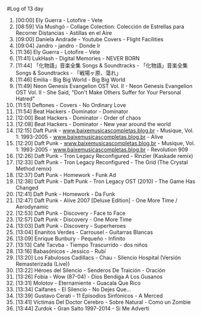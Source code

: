 #Log of 13 day

1. [00:00] Ely Guerra - Lotofire - Vete
1. [08:59] Vía Mushgó - Collage Colection: Colección de Estrellas para Recorrer Distancias - Astillas en el Aire
1. [09:00] Daniela Andrade - Youtube Covers - Flight Facilities
1. [09:04] Jandro - jandro - Donde Ir
1. [11:36] Ely Guerra - Lotofire - Vete
1. [11:41] LukHash - Digital Memories - NEVER BORN
1. [11:44] 「化物語」音楽全集 Songs & Soundtracks - 「化物語」音楽全集 Songs & Soundtracks - 「戦場ヶ原、蕩れ」
1. [11:46] Emilia - Big Big World - Big Big World
1. [11:49] Neon Genesis Evangelion OST Vol. II - Neon Genesis Evangelion OST Vol. II - She Said, "Don't Make Others Suffer for Your Personal Hatred"
1. [11:51] Deftones - Covers - No Ordinary Love
1. [11:54] Beat Hackers - Dominator - Dominator
1. [12:00] Beat Hackers - Dominator - Order of chaos
1. [12:08] Beat Hackers - Dominator - New year around the world
1. [12:15] Daft Punk - www.baixemusicascompletas.blog.br - Musique, Vol. 1: 1993-2005 - www.baixemusicascompletas.blog.br - Alive
1. [12:20] Daft Punk - www.baixemusicascompletas.blog.br - Musique, Vol. 1: 1993-2005 - www.baixemusicascompletas.blog.br - Revolution 909
1. [12:26] Daft Punk - Tron Legacy Reconfigured - Rinzler (Kaskade remix)
1. [12:33] Daft Punk - Tron Legacy Reconfigured - The Grid (The Crystal Method remix)
1. [12:37] Daft Punk - Homework - Funk Ad
1. [12:38] Daft Punk - Daft Punk - Tron Legacy OST (2010) - The Game Has Changed
1. [12:41] Daft Punk - Homework - Da Funk
1. [12:47] Daft Punk - Alive 2007 [Deluxe Edition] - One More Time / Aerodynamic
1. [12:53] Daft Punk - Discovery - Face to Face
1. [12:57] Daft Punk - Discovery - One More Time
1. [13:03] Daft Punk - Discovery - Superheroes
1. [13:04] Enanitos Verdes - Carrousel - Guitarras Blancas
1. [13:09] Enrique Bunbury - Pequeño - Infinito
1. [13:13] Café Tacvba - Tiempo Trascurrido - dos niños
1. [13:16] Babasónicos - Jessico - Rubí
1. [13:20] Los Fabulosos Cadillacs - Chau - Silencio Hospital (Versión Remasterizada (Live))
1. [13:22] Héroes del Silencio - Senderos De Traición - Oración
1. [13:26] Fobia - Wow (87-04) - Dios Bendiga A Los Gusanos
1. [13:31] Molotov - Eternamiente - Guacala Que Rico
1. [13:34] Caifanes - El Silencio - No Dejes Que...
1. [13:39] Gustavo Cerati - 11 Episodios Sinfónicos - A Merced
1. [13:41] Víctimas Del Doctor Cerebro - Sobre Natural - Como un Zombie
1. [13:44] Zurdok - Gran Salto 1997-2014 - Si Me Advertí
